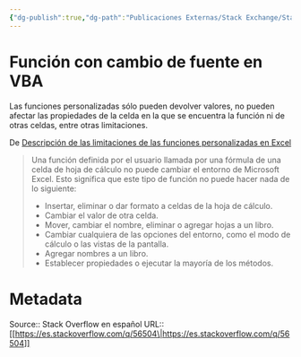 ```yaml
---
{"dg-publish":true,"dg-path":"Publicaciones Externas/Stack Exchange/Stack Overflow en español/es.stackoverflow.com-56504.md","permalink":"/publicaciones-externas/stack-exchange/stack-overflow-en-espanol/es-stackoverflow-com-56504/","title":"Función con cambio de fuente en VBA","hide":true,"noteIcon":"default","created":"2024-04-03T12:49:10.417-06:00","updated":"2024-04-05T16:43:49.534-06:00"}
---
```


# Función con cambio de fuente en VBA

Las funciones personalizadas sólo pueden devolver valores, no pueden afectar las propiedades de la celda en la que se encuentra la función ni de otras celdas, entre otras limitaciones.

De [Descripción de las limitaciones de las funciones personalizadas en Excel][1]

> Una función definida por el usuario llamada por una fórmula de una
> celda de hoja de cálculo no puede cambiar el entorno de Microsoft
> Excel. Esto significa que este tipo de función no puede hacer nada de
> lo siguiente:
> 
> - Insertar, eliminar o dar formato a celdas de la hoja de cálculo.
> - Cambiar el valor de otra celda.
> - Mover, cambiar el nombre, eliminar o agregar hojas a un libro.
> - Cambiar cualquiera de las opciones del entorno, como el modo de cálculo o las vistas de la pantalla.
> - Agregar nombres a un libro.
> - Establecer propiedades o ejecutar la mayoría de los métodos.

  [1]: https://support.microsoft.com/es-mx/help/170787/description-of-limitations-of-custom-functions-in-excel

# Metadata
Source:: Stack Overflow en español
URL:: [[https://es.stackoverflow.com/q/56504\|https://es.stackoverflow.com/q/56504]]

